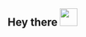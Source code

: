 ## Hey there <img src="https://media.tenor.com/SNL9_xhZl9oAAAAi/waving-hand-joypixels.gif" height="35px"/>

<!--
- 🔒 I'm a 
- 📚 I've 
- ✉️ How to reach me: Email/LinkedIn
- ⚡ Not-so-fun fact: 
- ⚡ Fun fact: 

</br>

<img src="https://github-readme-stats.vercel.app/api?username=joeljtomy&include_all_commits=true&theme=github_dark&title_color=26a0da&icon_color=26a0da&hide_border=true&custom_title=Github%20Stats&show_icons=true"/>\
<img src="https://github-readme-stats.vercel.app/api/top-langs/?username=joeljtomy&theme=github_dark&title_color=26a0da&hide_border=true&custom_title=Most%20Used%20Languages&layout=compact&langs_count=10&card_width=445"/>

## Tools -->

